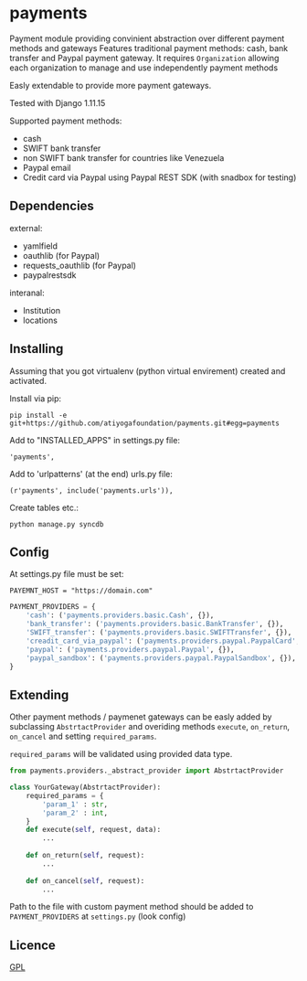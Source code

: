 payments
=================================

Payment module providing convinient abstraction over different payment methods and gateways
Features traditional payment methods: cash, bank transfer and Paypal payment gateway. 
It requires `Organization` allowing each organization to manage and use independently payment methods

Easly extendable to provide more payment gateways.

Tested with Django 1.11.15

Supported payment methods:
* cash
* SWIFT bank transfer
* non SWIFT bank transfer for countries like Venezuela
* Paypal email
* Credit card via Paypal using Paypal REST SDK (with snadbox for testing)


Dependencies
------------

external:
* yamlfield
* oauthlib (for Paypal)
* requests_oauthlib (for Paypal)
* paypalrestsdk

interanal:
* Institution
* locations


Installing
----------
Assuming that you got virtualenv (python virtual envirement) created and activated.

Install via pip:

    pip install -e git+https://github.com/atiyogafoundation/payments.git#egg=payments

Add to "INSTALLED_APPS" in settings.py file:
    
    'payments',

Add to 'urlpatterns' (at the end) urls.py file:
    
    (r'payments', include('payments.urls')),
    
Create tables etc.:

    python manage.py syncdb

Config
------
At settings.py file must be set:
    
    PAYEMNT_HOST = "https://domain.com"

```python
PAYMENT_PROVIDERS = {
    'cash': ('payments.providers.basic.Cash', {}),
    'bank_transfer': ('payments.providers.basic.BankTransfer', {}),
    'SWIFT_transfer': ('payments.providers.basic.SWIFTTransfer', {}),
    'creadit_card_via_paypal': ('payments.providers.paypal.PaypalCard', {}),
    'paypal': ('payments.providers.paypal.Paypal', {}),
    'paypal_sandbox': ('payments.providers.paypal.PaypalSandbox', {}),
}
```

Extending
---------

Other payment methods / paymenet gateways can be easly added by subclassing `AbstrtactProvider` and overiding methods `execute`, `on_return`, `on_cancel` and setting `required_params`.

`required_params` will be validated using provided data type.


```python
from payments.providers._abstract_provider import AbstrtactProvider

class YourGateway(AbstrtactProvider):
    required_params = {
        'param_1' : str, 
        'param_2' : int, 
    }
    def execute(self, request, data):
        ...
     
    def on_return(self, request):
        ...
     
    def on_cancel(self, request):
        ...
```

Path to the file with custom payment method should be added to `PAYMENT_PROVIDERS` at `settings.py` (look config)

Licence
-------
[GPL](LICENSE)
